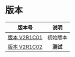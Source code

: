 # 版本

| 版本号 | 说明 |
| :---: | :---: |
| [版本 V2R1C01](V2R1C01/README.md) | 初始版本 |
| [版本 V2R1C02](V2R1C02/README.md) | **测试** |

